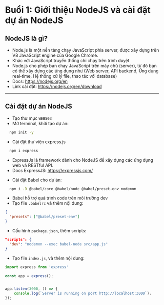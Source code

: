 # Buổi 1: Giới thiệu NodeJS và cài đặt dự án NodeJS

## NodeJS là gì?
- Node.js là một nền tảng chạy JavaScript phía server, được xây dựng trên V8 JavaScript engine của Google Chrome. 
- Khác với JavaScript truyền thống chỉ chạy trên trình duyệt
- Node.js cho phép bạn chạy JavaScript trên máy chủ (server), từ đó bạn có thể xây dựng các ứng dụng như (Web server, API backend, Ứng dụng real-time, Hệ thống xử lý file, thao tác với database)
- Docs: https://nodejs.org/en
- Link cài đặt: https://nodejs.org/en/download

---
## Cài đặt dự án NodeJS

- Tạo thư mục `WEB503`
- Mở terminal, khởi tạo dự án:
```bash
  npm init -y
```
- Cài đặt thư viện express.js
```bash
  npm i express
```
  + ExpressJs là framework dành cho NodeJS để xây dựng các ứng dụng web và RESTful API.
  + Docs ExpressJS: https://expressjs.com/
- Cài đặt Babel cho dự án:
```bash
  npm i -D @babel/core @babel/node @babel/preset-env nodemon
```
  + Babel hỗ trợ quá trình code trên môi trường dev
  + Tạo file `.babelrc` và thêm nội dung:
  ```json
  {
    "presets": ["@babel/preset-env"]
  }
  ```
- Cấu hình `package.json`, thêm scripts:
```json
"scripts": {
  "dev": "nodemon --exec babel-node src/app.js"
}
```
- Tạo file `index.js`, và thêm nội dung:
```js
import express from 'express'

const app = express();


app.listen(3000, () => {
    console.log(`Server is running on port http://localhost:3000`);
});
```









